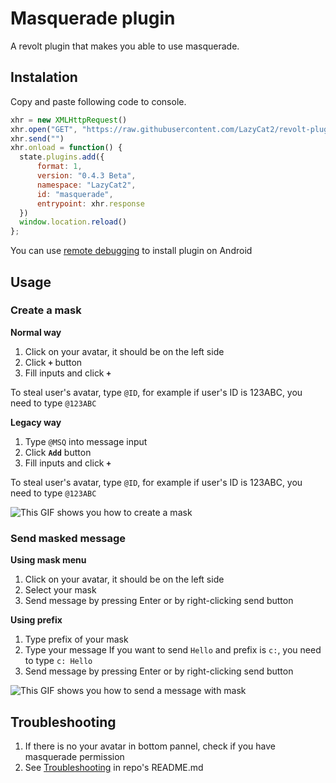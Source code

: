 # Masquerade plugin
A revolt plugin that makes you able to use masquerade.

## Instalation

Copy and paste following code to console.
```js
xhr = new XMLHttpRequest()
xhr.open("GET", "https://raw.githubusercontent.com/LazyCat2/revolt-plugins/main/masquerade/script.js")
xhr.send("")
xhr.onload = function() {
  state.plugins.add({
      format: 1,
      version: "0.4.3 Beta",
      namespace: "LazyCat2",
      id: "masquerade",
      entrypoint: xhr.response
  })
  window.location.reload()
};
```
You can use [remote debugging](https://developer.chrome.com/docs/devtools/remote-debugging) to install plugin on Android


## Usage
### Create a mask

**Normal way**
1. Click on your avatar, it should be on the left side
2. Click **`+`** button
3. Fill inputs and click **`+`**

To steal user's avatar, type `@ID`, for example if user's ID is 123ABC, you need to type `@123ABC`

**Legacy way**
1. Type `@MSQ` into message input
2. Click **`Add`** button
3. Fill inputs and click **`+`**

To steal user's avatar, type `@ID`, for example if user's ID is 123ABC, you need to type `@123ABC`

![This GIF shows you how to create a mask](https://autumn.revolt.chat/attachments/SDDxYUuiQvL0BtR0qtMY7a9Ub2JgZhLHl8zb3x-c6c)

### Send masked message

**Using mask menu**
1. Click on your avatar, it should be on the left side
2. Select your mask
3. Send message by pressing Enter or by right-clicking send button

**Using prefix**
1. Type prefix of your mask
2. Type your message
   If you want to send `Hello` and prefix is `c:`, you need to type `c: Hello`
3. Send message by pressing Enter or by right-clicking send button

![This GIF shows you how to send a message with mask](https://autumn.revolt.chat/attachments/QCuLiNpqeXCLETmuf5ttPDpe17caGJl9XZqSDkDNAN/HowToSend.gif)

## Troubleshooting
1. If there is no your avatar in bottom pannel, check if you have masquerade permission
2. See [Troubleshooting](https://github.com/LazyCat2/revolt-plugins/#troubleshooting) in repo's README.md

